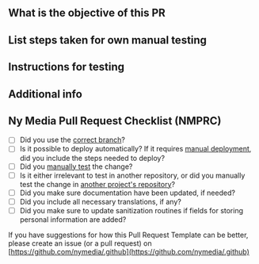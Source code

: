 ## What is the objective of this PR
<!-- Are there any links to specifications, references from correspondances or similar that is relevant? Please add them here. -->

## List steps taken for own manual testing
<!-- If your task is to set a field upon updating a node, and you just altered the code so that it looks correct, please also make sure you try to actually save a node. Maybe you want to save a couple of different node types even. -->

## Instructions for testing
<!-- One such recipe would be to list the steps to deploy this branch locally, and the steps needed to test that the PR does what it is supposed to. -->

## Additional info
<!-- Put some additional info here that doesn't fit any other places, for example list manual deployment steps -->

## Ny Media Pull Request Checklist (NMPRC)

- [ ] Did you use the [correct branch](https://github.com/nymedia/.github/blob/master/pull_request_template_explained.md#branching)?
- [ ] Is it possible to deploy automatically? If it requires [manual deployment](https://github.com/nymedia/.github/blob/master/pull_request_template_explained.md#manual-deployment), did you include the steps needed to deploy?
- [ ] Did you [manually test](https://github.com/nymedia/.github/blob/master/pull_request_template_explained.md#manual-testing) the change?
- [ ] Is it either irrelevant to test in another repository, or did you manually test the change in [another project's repository](https://github.com/nymedia/.github/blob/master/pull_request_template_explained.md#manual-testing)?
- [ ] Did you make sure documentation have been updated, if needed?
- [ ] Did you include all necessary translations, if any?
- [ ] Did you make sure to update sanitization routines if fields for storing personal information are added?

If you have suggestions for how this Pull Request Template can be better, please create an issue (or a pull request) on [https://github.com/nymedia/.github](https://github.com/nymedia/.github)
